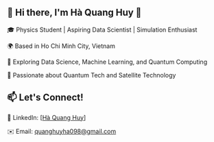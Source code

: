 ## 💫 Hi there, I'm Hà Quang Huy 👋
🎓 Physics Student | Aspiring Data Scientist | Simulation Enthusiast

🌍 Based in Ho Chi Minh City, Vietnam

🚀 Exploring Data Science, Machine Learning, and Quantum Computing

📡 Passionate about Quantum Tech and Satellite Technology

## 📫 Let's Connect!

💼 LinkedIn: [[Hà Quang Huy](https://www.linkedin.com/in/ha-quang-huy-3a4145226/)]

✉️ Email: quanghuyha098@gmail.com

